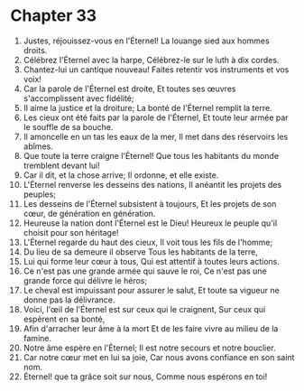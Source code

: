 # Chapter 33

1. Justes, réjouissez-vous en l'Éternel! La louange sied aux hommes droits.
2. Célébrez l'Éternel avec la harpe, Célébrez-le sur le luth à dix cordes.
3. Chantez-lui un cantique nouveau! Faites retentir vos instruments et vos voix!
4. Car la parole de l'Éternel est droite, Et toutes ses œuvres s'accomplissent avec fidélité;
5. Il aime la justice et la droiture; La bonté de l'Éternel remplit la terre.
6. Les cieux ont été faits par la parole de l'Éternel, Et toute leur armée par le souffle de sa bouche.
7. Il amoncelle en un tas les eaux de la mer, Il met dans des réservoirs les abîmes.
8. Que toute la terre craigne l'Éternel! Que tous les habitants du monde tremblent devant lui!
9. Car il dit, et la chose arrive; Il ordonne, et elle existe.
10. L'Éternel renverse les desseins des nations, Il anéantit les projets des peuples;
11. Les desseins de l'Éternel subsistent à toujours, Et les projets de son cœur, de génération en génération.
12. Heureuse la nation dont l'Éternel est le Dieu! Heureux le peuple qu'il choisit pour son héritage!
13. L'Éternel regarde du haut des cieux, Il voit tous les fils de l'homme;
14. Du lieu de sa demeure il observe Tous les habitants de la terre,
15. Lui qui forme leur cœur à tous, Qui est attentif à toutes leurs actions.
16. Ce n'est pas une grande armée qui sauve le roi, Ce n'est pas une grande force qui délivre le héros;
17. Le cheval est impuissant pour assurer le salut, Et toute sa vigueur ne donne pas la délivrance.
18. Voici, l'œil de l'Éternel est sur ceux qui le craignent, Sur ceux qui espèrent en sa bonté,
19. Afin d'arracher leur âme à la mort Et de les faire vivre au milieu de la famine.
20. Notre âme espère en l'Éternel; Il est notre secours et notre bouclier.
21. Car notre cœur met en lui sa joie, Car nous avons confiance en son saint nom.
22. Éternel! que ta grâce soit sur nous, Comme nous espérons en toi!


